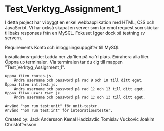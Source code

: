 # Test_Verktyg_Assignment_1

I detta project har vi byggt en enkel webbapplikation med
HTML, CSS och JavaScript. Vi har också skapat en server som tar emot request som
skickar tillbaks responses från en MySQL. Fokuset ligger dock på testning av servern.

Requirements
    Konto och inloggningsuppgifter till MySQL

Installations-guide:
    Ladda ner zipfilen på valfri plats.
    Extrahera alla filer.
    Öppna up terminalen.
    Via terminalen tar du dig till mappen "Test_Verktyg_Assignment_1".

    Öppna filen routes.js.
        Ändra username och password på rad 9 och 10 till ditt eget.
    Öppna filen int.test.js.
        Ändra username och password på rad 12 och 13 till ditt eget.
    Öppna filen users.test.js.
        Ändra username och password på rad 12 och 13 till ditt eget.    

    Använd "npm run test:unit" för unit-tester.
    Använd "npm run test:int" för integrationstester.

Created by:
    Jack Andersson 
    Kemal Hadziavdic
    Tomislav Vuckovic
    Joakim Christoffersson